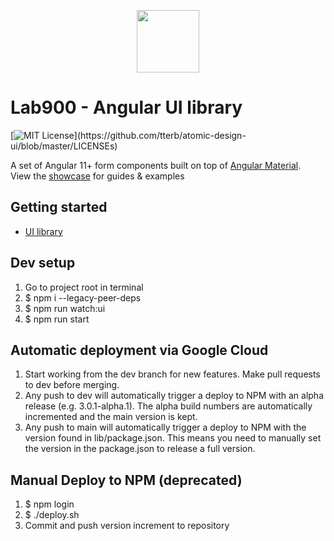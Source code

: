 <p align="center">
<a href="https://lab900.com" target="_blank">
    <img src="https://lab900.github.io/angular-libraries/assets/images/logo-duo-dark.svg" width="100">
</a>
<h1>Lab900 - Angular UI library</h1>

[![MIT License](https://img.shields.io/apm/l/atomic-design-ui.svg?)](https://github.com/tterb/atomic-design-ui/blob/master/LICENSEs)

</p>

A set of Angular 11+ form components built on top of [Angular Material](https://material.angular.io/). \
View the [showcase](https://lab900.github.io/angular-libraries/) for guides & examples

## Getting started

- [UI library](https://lab900.github.io/angular-libraries/ui/getting-started)

## Dev setup

1. Go to project root in terminal
2. $ npm i --legacy-peer-deps
3. $ npm run watch:ui
4. $ npm run start

## Automatic deployment via Google Cloud

1. Start working from the dev branch for new features. Make pull requests to dev before merging.
2. Any push to dev will automatically trigger a deploy to NPM with an alpha release (e.g. 3.0.1-alpha.1). The alpha build numbers are automatically incremented and the main version is kept.
3. Any push to main will automatically trigger a deploy to NPM with the version found in lib/package.json. This means you need to manually set the version in the package.json to release a full version.

## Manual Deploy to NPM (deprecated)

1. $ npm login
2. $ ./deploy.sh
3. Commit and push version increment to repository
